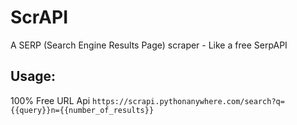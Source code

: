 # ScrAPI
A SERP (Search Engine Results Page) scraper - Like a free SerpAPI

## Usage:

100% Free URL Api `https://scrapi.pythonanywhere.com/search?q={{query}}n={{number_of_results}}`
